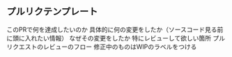 ## プルリクテンプレート
このPRで何を達成したいのか
具体的に何の変更をしたか（ソースコード見る前に頭に入れたい情報）
なぜその変更をしたか
特にレビューして欲しい箇所
プルリクエストのレビューのフロー
修正中のものはWIPのラベルをつける
